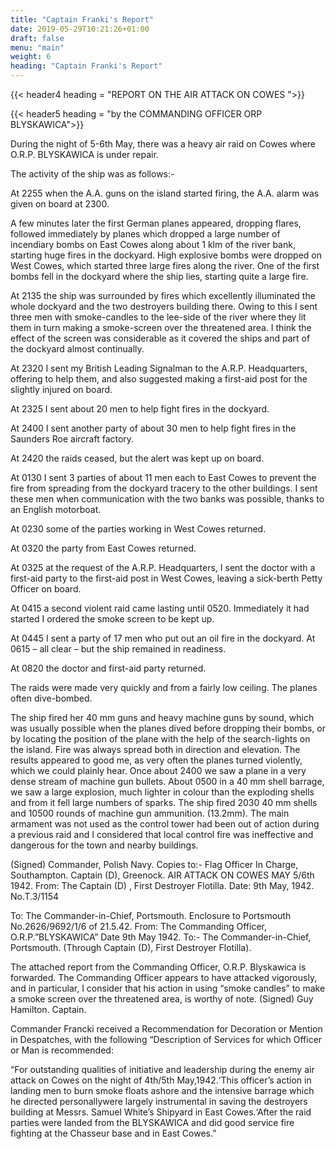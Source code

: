 ```yaml
---
title: "Captain Franki's Report"
date: 2019-05-29T10:21:26+01:00
draft: false
menu: "main"
weight: 6
heading: "Captain Franki's Report"
---
```


<!-- #### REPORT  ON THE  AIR  ATTACK  ON  COWES by the  COMMANDING  OFFICER -->
{{< header4 heading = "REPORT  ON THE  AIR  ATTACK  ON  COWES ">}}

{{< header5 heading = "by the COMMANDING OFFICER ORP BLYSKAWICA">}}


During the night of 5-6th May, there was a heavy air raid on Cowes where O.R.P. BLYSKAWICA is under repair.
 
The activity of the ship was as follows:-
 
At 2255 when the A.A. guns on the island started firing, the A.A. alarm was
given on board at 2300.

A few minutes later the first German planes appeared, dropping flares, followed
immediately by planes which dropped a large number of incendiary bombs on East
Cowes along about 1 klm of the river bank, starting huge fires in the dockyard.
High explosive bombs were dropped on West Cowes, which started three large fires
along the river.  One of the first bombs fell in the dockyard where the ship
lies, starting quite a large fire.

At 2135 the ship was surrounded by fires which excellently illuminated the whole
dockyard and the two destroyers building there.  Owing to this I sent three men
with smoke-candles to the lee-side of the river where they lit them in turn
making a smoke-screen over the threatened area.   I think the effect of the
screen was considerable as it covered the ships and part of the dockyard almost
continually.

At 2320 I sent my British Leading Signalman to the A.R.P. Headquarters, offering
to help them, and also suggested making a first-aid post for the slightly
injured on board.

At 2325 I sent about 20 men to help fight fires in the dockyard.

At 2400 I sent another party of about 30 men to help fight fires in the Saunders
Roe aircraft factory.

At 2420 the raids ceased, but the alert was kept up on board.

At 0130 I sent 3 parties of about 11 men each to East Cowes to prevent the fire
from spreading from the dockyard tracery to the other buildings.   I sent these
men when communication with the two banks was possible, thanks to an English
motorboat.

At 0230 some of the parties working in West Cowes returned.

At 0320 the party from East Cowes returned.

At 0325 at the request of the A.R.P. Headquarters, I sent the doctor with a
first-aid party to the first-aid post in West Cowes, leaving a sick-berth Petty
Officer on board.

At 0415 a second violent raid came lasting until 0520.   Immediately it had
started I ordered the smoke screen to be kept up.

At 0445 I sent a party of 17 men who put out an oil fire in the dockyard.
At 0615 – all clear – but the ship remained in readiness.

At 0820 the doctor and first-aid party returned.

The raids were made very quickly and from a fairly low ceiling.  The planes
often dive-bombed.

The ship fired her 40 mm guns and heavy machine guns by sound, which was usually
possible when the planes dived before dropping their bombs, or by locating the
position of the plane with the help of the search-lights on the island.   Fire
was always spread both in direction and elevation.   The results appeared to
good me, as very often the planes turned violently, which we could plainly hear.
Once about 2400 we saw a plane in a very dense stream of machine gun bullets.
About 0500 in a 40 mm shell barrage, we saw a large explosion, much lighter in
colour than the exploding shells and from it fell large numbers of sparks.
The ship fired  2030  40 mm  shells and  10500 rounds of machine gun ammunition.
(13.2mm).
The main armament was not used as the control tower had been out of action
during a previous raid and I considered that local control fire was ineffective
and dangerous for the town and nearby buildings.
 
(Signed)
Commander,  Polish Navy.
Copies to:-  Flag Officer In Charge, Southampton.
                     Captain (D),  Greenock.
AIR  ATTACK  ON  COWES  MAY  5/6th  1942.
From:  The  Captain  (D) , First Destroyer Flotilla.
Date:  9th May, 1942.                  No.T.3/1154

To:  The Commander-in-Chief, Portsmouth.
Enclosure to Portsmouth No.2626/9692/1/6 of 21.5.42.
From: The Commanding Officer, O.R.P.”BLYSKAWICA”
Date 9th May 1942.
To:- The Commander-in-Chief, Portsmouth. (Through Captain (D), First Destroyer
Flotilla).
 
The attached report from the Commanding Officer, O.R.P. Blyskawica is forwarded.
The Commanding Officer appears to have attacked vigorously, and in particular, I
consider that his action in using  “smoke candles” to make a smoke screen over the threatened area, is worthy of note.
(Signed) Guy Hamilton.
Captain.

Commander Francki received a Recommendation for Decoration or Mention in
Despatches, with the following “Description of Services for which Officer or Man
is recommended:

“For outstanding qualities of initiative and leadership during
the enemy air attack on Cowes on the night of 4th/5th May,1942.‘This officer’s
action in landing men to burn smoke floats ashore and the intensive barrage
which he directed personallywere largely instrumental in saving the destroyers
building at Messrs. Samuel White’s  Shipyard in East Cowes.‘After the raid
parties were landed from the BLYSKAWICA and did good service fire fighting at
the Chasseur base and in East Cowes.”